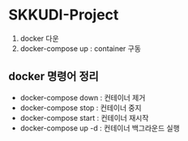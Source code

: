# SKKUDI-Project
1. docker 다운  
2. docker-compose up : container 구동

## docker 명령어 정리
- docker-compose down : 컨테이너 제거
- docker-compose stop : 컨테이너 중지
- docker-compose start : 컨테이너 재시작
- docker-compose up -d : 컨테이너 백그라운드 실행

